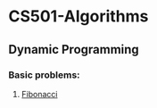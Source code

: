 # CS501-Algorithms

## Dynamic Programming

### Basic problems:
1. [Fibonacci](https://github.com/amtj/CS501-Algorithms/tree/master/Dynamic-Programming/01.Fibonacci)
